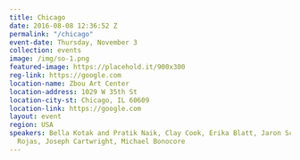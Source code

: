 ```yaml
---
title: Chicago
date: 2016-08-08 12:36:52 Z
permalink: "/chicago"
event-date: Thursday, November 3
collection: events
image: /img/so-1.png
featured-image: https://placehold.it/900x300
reg-link: https://google.com
location-name: Zbou Art Center
location-address: 1029 W 35th St
location-city-st: Chicago, IL 60609
location-link: https://google.com
layout: event
region: USA
speakers: Bella Kotak and Pratik Naik, Clay Cook, Erika Blatt, Jaron Schneider, Jeff
  Rojas, Joseph Cartwright, Michael Bonocore
---
```

